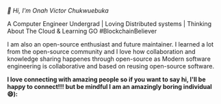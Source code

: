 <p><i>👋 Hi, I'm Onah Victor Chukwuebuka</i><p>
A Computer Engineer Undergrad | Loving Distributed systems | Thinking About The Cloud & Learning GO #BlockchainBeliever

I am also an open-source enthusiast and future maintainer. I learned a lot from the open-source community and I love how collaboration and knowledge sharing happenes through open-source as Modern software engineering is collaborative and based on reusing open-source software. 

<!-- <p align="center">
  <img width="400" height="300" src="https://github.com/abhisheknaiidu/abhisheknaiidu/raw/master/code.gif?raw=true" alt="">
</p>
 -->
<b>I love connecting with amazing people so if you want to say hi, I'll be happy to connect!!! but be mindful I am an amazingly boring individual 😄):</b>



